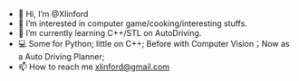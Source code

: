 - 👋 Hi, I’m @Xlinford
- 👀 I’m interested in computer game/cooking/interesting stuffs.
- 🌱 I’m currently learning C++/STL on AutoDriving.
- 💻 Some for Python; little on C++; Before with Computer Vision；Now as a Auto Driving Planner;
- 📫 How to reach me xlinford@gmail.com

<!---
Xlinford/Xlinford is a ✨ special ✨ repository because its `README.md` (this file) appears on your GitHub profile.
You can click the Preview link to take a look at your changes.
--->
